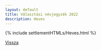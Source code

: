```yaml
---
layout: default
title: Választási névjegyzék 2022
description: Heves
---
```


{% include settlementHTMLs/Heves.html %}

[Vissza](./)
